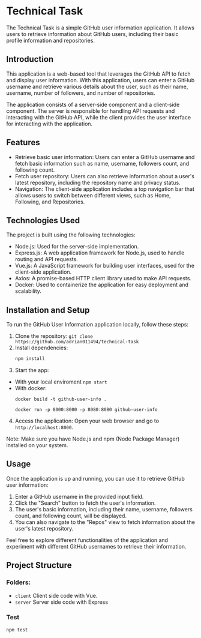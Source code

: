 # Technical Task

The Technical Task is a simple GitHub user information application. It allows users to retrieve information about GitHub users, including their basic profile information and repositories.

## Introduction

This application is a web-based tool that leverages the GitHub API to fetch and display user information. With this application, users can enter a GitHub username and retrieve various details about the user, such as their name, username, number of followers, and number of repositories.

The application consists of a server-side component and a client-side component. The server is responsible for handling API requests and interacting with the GitHub API, while the client provides the user interface for interacting with the application.

## Features

- Retrieve basic user information: Users can enter a GitHub username and fetch basic information such as name, username, followers count, and following count.
- Fetch user repository: Users can also retrieve information about a user's latest repository, including the repository name and privacy status.
- Navigation: The client-side application includes a top navigation bar that allows users to switch between different views, such as Home, Following, and Repositories.

## Technologies Used

The project is built using the following technologies:

- Node.js: Used for the server-side implementation.
- Express.js: A web application framework for Node.js, used to handle routing and API requests.
- Vue.js: A JavaScript framework for building user interfaces, used for the client-side application.
- Axios: A promise-based HTTP client library used to make API requests.
- Docker: Used to containerize the application for easy deployment and scalability.

## Installation and Setup

To run the GitHub User Information application locally, follow these steps:

1. Clone the repository: `git clone https://github.com/adrian011494/technical-task`
2. Install dependencies:
    ```sh
    npm install
    ```
3. Start the app:
- With your local enviroment `npm start`
- With docker:
    ```shell
    docker build -t github-user-info .
    ```
    ```shell
    docker run -p 8000:8000 -p 8080:8080 github-user-info
    ```
4. Access the application: Open your web browser and go to `http://localhost:8000`.

Note: Make sure you have Node.js and npm (Node Package Manager) installed on your system.

## Usage

Once the application is up and running, you can use it to retrieve GitHub user information:

1. Enter a GitHub username in the provided input field.
2. Click the "Search" button to fetch the user's information.
3. The user's basic information, including their name, username, followers count, and following count, will be displayed.
4. You can also navigate to the "Repos" view to fetch information about the user's latest repository.

Feel free to explore different functionalities of the application and experiment with different GitHub usernames to retrieve their information.

## Project Structure

### Folders: 
- `client` Client side code with Vue.
- `server` Server side code with Express 

### Test

```sh
npm test
```
